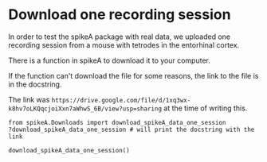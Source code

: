 # Download one recording session

In order to test the spikeA package with real data, we uploaded one recording session from a mouse with tetrodes in the entorhinal cortex.

There is a function in spikeA to download it to your computer.

If the function can't download the file for some reasons, the link to the file is in the docstring.

The link was `https://drive.google.com/file/d/1xq3wx-k8hv7oLKQqcjoiXxn7aWhwS_6B/view?usp=sharing` at the time of writing this.

```
from spikeA.Downloads import download_spikeA_data_one_session
?download_spikeA_data_one_session # will print the docstring with the link
```

```
download_spikeA_data_one_session()
```
